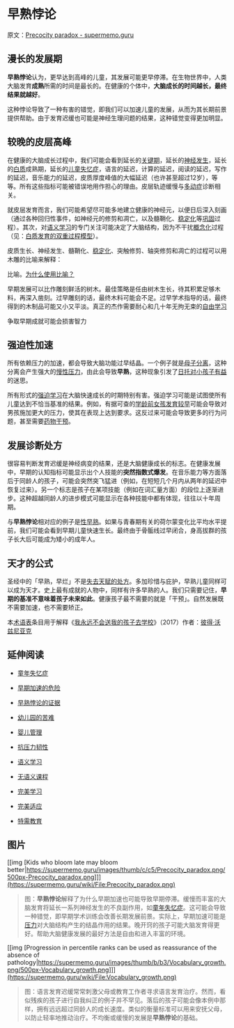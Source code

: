 # 早熟悖论

原文：[Precocity paradox - supermemo.guru](https://supermemo.guru/wiki/Precocity_paradox)

## 漫长的发展期

**早熟悖论**认为，更早达到高峰的儿童，其发展可能更早停滞。在生物世界中，人类大脑发育**成熟**所需的时间是最长的。在健康的个体中，**大脑成长的时间越长，最终结果就越好**。

这种悖论导致了一种有害的错觉，即我们可以加速儿童的发展，从而为其长期前景提供帮助。由于发育迟缓也可能是神经生理问题的结果，这种错觉变得更加明显。

## 较晚的皮层高峰

在健康的大脑成长过程中，我们可能会看到延长的[关键期](https://supermemo.guru/wiki/Critical_period)，延长的[神经发生](https://supermemo.guru/wiki/Neurogenesis)，延长的[白质](https://supermemo.guru/wiki/White_matter)成熟期，延长的[儿童失忆症](https://supermemo.guru/wiki/Childhood_amnesia)，语言的延迟，计算的延迟，阅读的延迟，写作的延迟，音乐能力的延迟，皮质厚度峰值的大幅延迟（也许甚至超过12岁），等等。所有这些指标可能被错误地用作担心的理由。皮层轨迹缓慢与[多动症](https://supermemo.guru/wiki/ADHD)诊断相关。

就皮层发育而言，我们可能希望尽可能多地建立健康的神经元，以便日后深入刻画（通过各种回归性事件，如神经元的修剪和凋亡，以及髓鞘化、[稳定化](https://supermemo.guru/wiki/Stabilization)等[巩固](https://supermemo.guru/wiki/Consolidation)过程）。其次，对[语义学习](https://supermemo.guru/wiki/Semantic_learning)的专门关注可能决定了大脑结构，因为不干扰[概念化](https://supermemo.guru/wiki/Conceptualization)过程（见：[白质发育的双重过程模型](https://supermemo.guru/wiki/Dual-process_model_of_white_matter_development)）。

皮质生长、神经发生、髓鞘化、[稳定化](https://supermemo.guru/wiki/Stabilization)、突触修剪、轴突修剪和凋亡的过程可以用木雕的比喻来解释：

比喻。[为什么使用比喻？](https://supermemo.guru/wiki/Why_use_metaphors%3F)

早期发展可以比作雕刻鲜活的树木。最佳策略是任由树木生长，待其积累足够木料，再深入凿刻。过早雕刻的话，最终木料可能会不足。过早学术指导的话，最终得到的木制品可能又小又平淡。真正的杰作需要耐心和几十年无拘无束的[自由学习](https://supermemo.guru/wiki/Free_learning)

争取早期成就可能会损害智力

## 强迫性加速

所有依赖压力的加速，都会导致大脑功能过早结晶。一个例子就是[母子分离](https://supermemo.guru/wiki/Maternal_separation)，这种分离会产生强大的[慢性压力](https://supermemo.guru/wiki/Chronic_stress)，由此会导致**早熟**，这种现象引发了[日托对小孩子有益](https://supermemo.guru/wiki/Daycare_misery)的迷思。

所有形式的[强迫学习](https://supermemo.guru/wiki/Coercive_learning)在大脑快速成长的时期特别有害。强迫学习可能是试图使所有儿童达到不恰当基准的结果。例如，有据可查的[学龄前女孩发育较早](https://supermemo.guru/wiki/Girls_develop_semantic_fluency_earlier_than_boys)可能会导致对男孩施加更大的压力，使其在表现上达到要求。这反过来可能会导致更多的行为问题，甚至需要[药物干预](https://supermemo.guru/wiki/ADHD)。

## 发展诊断处方

很容易判断发育迟缓是神经病变的结果，还是大脑健康成长的标志。在健康发展中，早期的认知指标可能显示出个人技能的**突然指数式爆发**。在音乐能力等方面落后于同龄人的孩子，可能会突然突飞猛进（例如，在短短几个月内从两年的延迟中恢复过来）。另一个标志是孩子在某项技能（例如在词汇量方面）的段位上逐渐进步。这种超越同龄人的进步模式可能显示在各种技能中都有体现，往往以十年周期。

与**早熟悖论**相对应的例子是[性早熟](https://www.ncbi.nlm.nih.gov/pubmed/2147987)。如果与青春期有关的荷尔蒙变化比平均水平提前，我们可能会看到早期儿童快速生长。最终由于骨骺线过早闭合，身高拔群的孩子长大后可能成为矮小的成年人。

## 天才的公式

圣经中的「早熟，早烂」不是[失去天赋的处方](https://supermemo.guru/wiki/Evolution_of_attitudes_towards_precocity)。多加珍惜与庇护，早熟儿童同样可以成为天才。史上最有成就的人物中，同样有许多早熟的人。我们只需要记住，**早期的基准不意味着孩子未来如此**。健康孩子最不需要的就是「干预」。自然发展既不需要加速，也不需要矫正。

本[术语表](https://supermemo.guru/wiki/Glossary)条目用于解释《[我永远不会送我的孩子去学校](https://supermemo.guru/wiki/Problem_of_Schooling)》（2017）作者：[彼得·沃兹尼亚克](https://supermemo.guru/wiki/Piotr_Wozniak)

## 延伸阅读

- [童年失忆症](https://supermemo.guru/wiki/Childhood_amnesia)

- [早期加速的危险](https://supermemo.guru/wiki/Precocity_paradox:_early_instruction_may_hurt_the_long-term_growth)

- [早熟悖论的证据](https://supermemo.guru/wiki/Can_I_trust_Piotr_Wozniak_as_a_scientist%3F)

- [幼儿园的苦难](https://supermemo.guru/wiki/Daycare_misery)

- [婴儿管理](https://supermemo.guru/wiki/Baby_management)

- [抗压力韧性](https://supermemo.guru/wiki/Stress_resilience)

- [语义学习](https://supermemo.guru/wiki/Semantic_learning)

- [无语义课程](https://supermemo.guru/wiki/Asemantic_curriculum)

- [完美学习](https://supermemo.guru/wiki/Optimality_of_the_learn_drive)

- [完美适应](https://supermemo.guru/wiki/Brain_is_a_perfectly_adaptable_device)

- [特需教育](https://supermemo.guru/wiki/Special_needs_education)

## 图片

[[img [Kids who bloom late may bloom better|https://supermemo.guru/images/thumb/c/c5/Precocity_paradox.png/500px-Precocity_paradox.png]]](https://supermemo.guru/wiki/File:Precocity_paradox.png)

> 图：**早熟悖论**解释了为什么早期加速也可能导致早期停滞。缓慢而丰富的大脑发育将延长一系列神经发生的不良副作用，如[童年失忆症](https://supermemo.guru/wiki/Childhood_amnesia)。这可能会导致一种错觉，即早期学术训练会改善长期发展前景。实际上，早期加速可能是[压力](https://supermemo.guru/wiki/Stress)对大脑结构产生的结晶作用的结果。晚开窍的孩子可能大脑发育得更好。帮助大脑健康发展的最好方法是自由和进入丰富的环境。

[[img [Progression in percentile ranks can be used as reassurance of the absence of pathology|https://supermemo.guru/images/thumb/b/b3/Vocabulary_growth.png/500px-Vocabulary_growth.png]]](https://supermemo.guru/wiki/File:Vocabulary_growth.png)

> 图：语言发育迟缓常常刺激父母或教育工作者寻求语言发育治疗。然而，看似残疾的孩子进行自我纠正的例子并不罕见。落后的孩子可能会像本例中那样，拥有远远超过同龄人的成长速度。类似的衡量标准可以用来安抚父母，以防止轻率地推动治疗。不均衡或缓慢的发展是**早熟悖论**的基础。